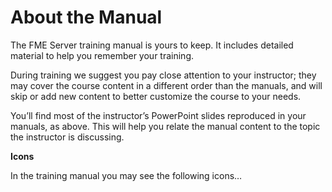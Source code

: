 # About the Manual

The FME Server training manual is yours to keep. It includes detailed material to help you remember your training.

During training we suggest you pay close attention to your instructor; they may cover the course content in a different order than the manuals, and will skip or add new content to better customize the course to your needs.

You’ll find most of the instructor’s PowerPoint slides reproduced in your manuals, as above. This will help you relate the manual content to the topic the instructor is discussing.

**Icons**

In the training manual you may see the following icons…